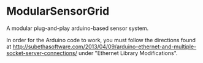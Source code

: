ModularSensorGrid
=================

A modular plug-and-play arduino-based sensor system.

In order for the Arduino code to work, you must follow the directions found at 
http://subethasoftware.com/2013/04/09/arduino-ethernet-and-multiple-socket-server-connections/
under "Ethernet Library Modifications".
